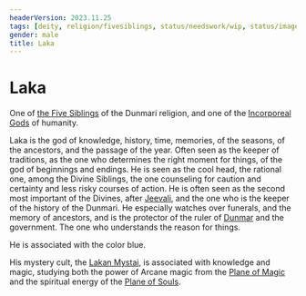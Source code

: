 ```yaml
---
headerVersion: 2023.11.25
tags: [deity, religion/fivesiblings, status/needswork/wip, status/image]
gender: male
title: Laka
---
```

# Laka

One of [the Five Siblings](<../../../religions/five-siblings/five-siblings.md>) of the Dunmari religion, and one of the [Incorporeal Gods](<../incorporeal-gods.md>) of humanity. 

Laka is the god of knowledge, history, time, memories, of the seasons, of the ancestors, and the passage of the year. Often seen as the keeper of traditions, as the one who determines the right moment for things, of the god of beginnings and endings. He is seen as the cool head, the rational one, among the Divine Siblings, the one counseling for caution and certainty and less risky courses of action. He is often seen as the second most important of the Divines, after [Jeevali](<./jeevali.md>), and the one who is the keeper of the history of the Dunmari. He especially watches over funerals, and the memory of ancestors, and is the protector of the ruler of [Dunmar](<../../../../gazetteer/greater-dunmar/realms/dunmar/dunmar.md>) and the government. The one who understands the reason for things.

He is associated with the color blue. 

His mystery cult, the [Lakan Mystai](<../../../../groups/dunmari-mystery-cults/lakan-mystai.md>), is associated with knowledge and magic, studying both the power of Arcane magic from the [Plane of Magic](<../../../multiverse/energy-realms/plane-of-magic.md>) and the spiritual energy of the [Plane of Souls](<../../../multiverse/spiritual-realms/plane-of-souls.md>).

